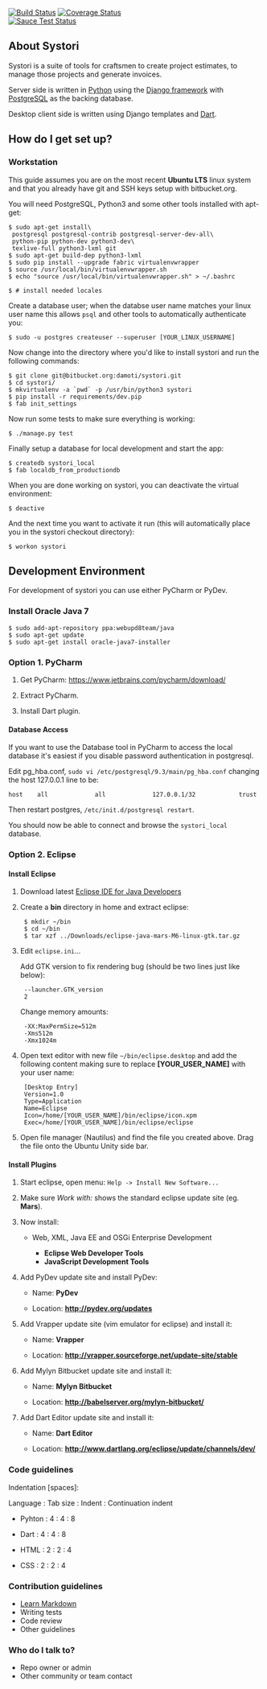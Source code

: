 [![Build Status](https://magnum.travis-ci.com/systori/systori.svg?token=euxuNjuxx7RiAnuoQpWu&branch=dev)](https://magnum.travis-ci.com/systori/systori)
[![Coverage Status](https://coveralls.io/repos/systori/systori/badge.svg?branch=dev&service=github&t=VAhuEl)](https://coveralls.io/github/systori/systori?branch=dev)  
[![Sauce Test Status](https://saucelabs.com/browser-matrix/systori_ci.svg?auth=9be86bfddf1c8eaf29b1332187627db9)](https://saucelabs.com/u/systori_ci)


## About Systori

Systori is a suite of tools for craftsmen to create project estimates, to manage those projects and generate invoices.

Server side is written in [Python](https://www.python.org/) using the [Django framework](https://www.djangoproject.com/) with [PostgreSQL](http://www.postgresql.org/) as the backing database.

Desktop client side is written using Django templates and [Dart](https://www.dartlang.org/).

## How do I get set up?

### Workstation

This guide assumes you are on the most recent **Ubuntu LTS** linux system and that you already have git and SSH keys setup with bitbucket.org.

You will need PostgreSQL, Python3 and some other tools installed with apt-get:

```
$ sudo apt-get install\
 postgresql postgresql-contrib postgresql-server-dev-all\
 python-pip python-dev python3-dev\
 texlive-full python3-lxml git
$ sudo apt-get build-dep python3-lxml
$ sudo pip install --upgrade fabric virtualenvwrapper
$ source /usr/local/bin/virtualenvwrapper.sh
$ echo "source /usr/local/bin/virtualenvwrapper.sh" > ~/.bashrc

$ # install needed locales
```

Create a database user; when the databse user name matches your linux user name this allows `psql` and other tools to automatically authenticate you:

```
$ sudo -u postgres createuser --superuser [YOUR_LINUX_USERNAME]
```

Now change into the directory where you'd like to install systori and run the following commands:

```
$ git clone git@bitbucket.org:damoti/systori.git
$ cd systori/
$ mkvirtualenv -a `pwd` -p /usr/bin/python3 systori
$ pip install -r requirements/dev.pip
$ fab init_settings
```

Now run some tests to make sure everything is working:

```
$ ./manage.py test
```

Finally setup a database for local development and start the app:

```
$ createdb systori_local
$ fab localdb_from_productiondb
```

When you are done working on systori, you can deactivate the virtual environment:

```
$ deactive
```

And the next time you want to activate it run (this will automatically place you in the systori checkout directory):

```
$ workon systori
```


## Development Environment

For development of systori you can use either PyCharm or PyDev.


### Install Oracle Java 7

```
$ sudo add-apt-repository ppa:webupd8team/java
$ sudo apt-get update
$ sudo apt-get install oracle-java7-installer
```


### Option 1. PyCharm

1. Get PyCharm: https://www.jetbrains.com/pycharm/download/

2. Extract PyCharm.

3. Install Dart plugin.

#### Database Access

If you want to use the Database tool in PyCharm to access the local database it's easiest if you disable password authentication in postgresql.

Edit pg_hba.conf, `sudo vi /etc/postgresql/9.3/main/pg_hba.conf` changing the host 127.0.0.1 line to be:

    host    all             all             127.0.0.1/32            trust

Then restart postgres, `/etc/init.d/postgresql restart`.

You should now be able to connect and browse the `systori_local` database.


### Option 2. Eclipse

#### Install Eclipse

1. Download latest [Eclipse IDE for Java Developers](http://www.eclipse.org/downloads/)


1. Create a **bin** directory in home and extract eclipse:


        $ mkdir ~/bin
        $ cd ~/bin
        $ tar xzf ../Downloads/eclipse-java-mars-M6-linux-gtk.tar.gz


1. Edit ```eclipse.ini```...


    Add GTK version to fix rendering bug (should be two lines just like below):


        --launcher.GTK_version
        2


    Change memory amounts:


        -XX:MaxPermSize=512m
        -Xms512m
        -Xmx1024m


1. Open text editor with new file ```~/bin/eclipse.desktop``` and add the following content making sure to replace **[YOUR_USER_NAME]** with your user name:


        [Desktop Entry]
        Version=1.0
        Type=Application
        Name=Eclipse 
        Icon=/home/[YOUR_USER_NAME]/bin/eclipse/icon.xpm
        Exec=/home/[YOUR_USER_NAME]/bin/eclipse/eclipse


1. Open file manager (Nautilus) and find the file you created above. Drag the file onto the Ubuntu Unity side bar.


#### Install Plugins

1. Start eclipse, open menu: ```Help -> Install New Software...```

1. Make sure *Work with:* shows the standard eclipse update site (eg. **Mars**).

1. Now install:

    * Web, XML, Java EE and OSGi Enterprise Development

        * **Eclipse Web Developer Tools**
        * **JavaScript Development Tools**

1. Add PyDev update site and install PyDev:

    * Name: **PyDev**

    * Location: **http://pydev.org/updates**

1. Add Vrapper update site (vim emulator for eclipse) and install it:

    * Name: **Vrapper**

    * Location: **http://vrapper.sourceforge.net/update-site/stable**

1. Add Mylyn Bitbucket update site and install it:

    * Name: **Mylyn Bitbucket**

    * Location: **http://babelserver.org/mylyn-bitbucket/**

1. Add Dart Editor update site and install it:

    * Name: **Dart Editor**

    * Location: **http://www.dartlang.org/eclipse/update/channels/dev/**

### Code guidelines ###

Indentation [spaces]:

Language : Tab size : Indent : Continuation indent

* Pyhton : 4 : 4 : 8

* Dart : 4 : 4 : 8

* HTML : 2 : 2 : 4

* CSS : 2 : 2 : 4

### Contribution guidelines ###

* [Learn Markdown](https://bitbucket.org/tutorials/markdowndemo)
* Writing tests
* Code review
* Other guidelines

### Who do I talk to? ###

* Repo owner or admin
* Other community or team contact
